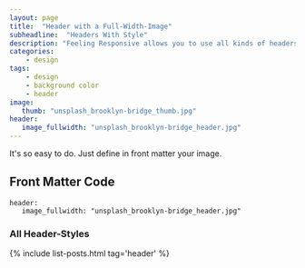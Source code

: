 ```yaml
---
layout: page
title:  "Header with a Full-Width-Image"
subheadline:  "Headers With Style"
description: "Feeling Responsive allows you to use all kinds of headers. This example shows a header with a <em>full-width-image</em>."
categories:
    - design
tags:
    - design
    - background color
    - header
image:
   thumb: "unsplash_brooklyn-bridge_thumb.jpg"
header:
   image_fullwidth: "unsplash_brooklyn-bridge_header.jpg"
---
```

It's so easy to do. Just define in front matter your image.

## Front Matter Code

~~~
header:
   image_fullwidth: "unsplash_brooklyn-bridge_header.jpg"
~~~



### All Header-Styles 

{% include list-posts.html tag='header' %}